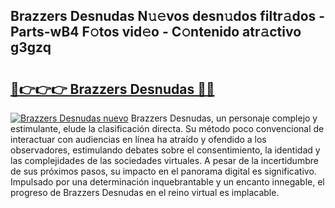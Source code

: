 ## Brazzers Desnudas N𝚞𝚎vos desn𝚞dos filtr𝚊dos - Parts-wB4 F𝚘tos vid𝚎o - C𝚘ntenido atr𝚊ctivo g3gzq

# <h2><a href="http://mb5nh2.tromn.icu/?c=Brazzers+Desnudas">🔗👉👉👉 Brazzers Desnudas 🔗🔗</a></h2>

[![Brazzers Desnudas nuevo](https://i.imgur.com/pEAQMta.gif)](http://mb5nh2.tromn.icu/?c=Brazzers+Desnudas)
Brazzers Desnudas, un personaje complejo y estimulante, elude la clasificación directa. Su método poco convencional de interactuar con audiencias en línea ha atraído y ofendido a los observadores, estimulando debates sobre el consentimiento, la identidad y las complejidades de las sociedades virtuales. A pesar de la incertidumbre de sus próximos pasos, su impacto en el panorama digital es significativo. Impulsado por una determinación inquebrantable y un encanto innegable, el progreso de Brazzers Desnudas en el reino virtual es implacable.

